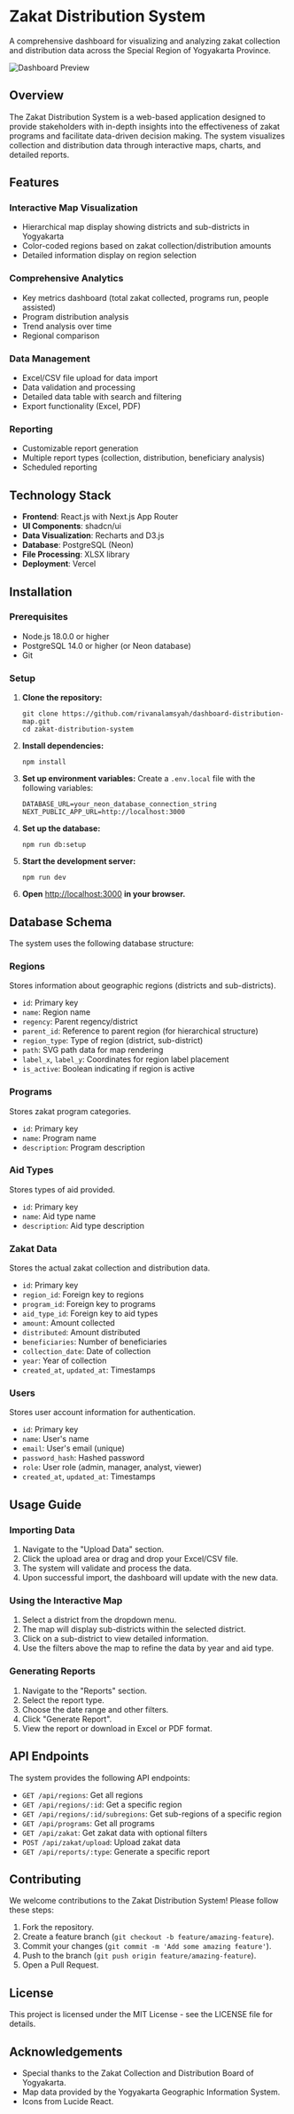 # Zakat Distribution System

A comprehensive dashboard for visualizing and analyzing zakat collection and distribution data across the Special Region of Yogyakarta Province.

![Dashboard Preview](https://hebbkx1anhila5yf.public.blob.vercel-storage.com/WhatsApp%20Image%202025-05-09%20at%2013.59.34_f8ab2360.jpg-53LY1vnyB2a6js7Hz2EcU4gHb94oUz.jpeg)

## Overview

The Zakat Distribution System is a web-based application designed to provide stakeholders with in-depth insights into the effectiveness of zakat programs and facilitate data-driven decision making. The system visualizes collection and distribution data through interactive maps, charts, and detailed reports.

## Features

### Interactive Map Visualization
- Hierarchical map display showing districts and sub-districts in Yogyakarta
- Color-coded regions based on zakat collection/distribution amounts
- Detailed information display on region selection

### Comprehensive Analytics
- Key metrics dashboard (total zakat collected, programs run, people assisted)
- Program distribution analysis
- Trend analysis over time
- Regional comparison

### Data Management
- Excel/CSV file upload for data import
- Data validation and processing
- Detailed data table with search and filtering
- Export functionality (Excel, PDF)

### Reporting
- Customizable report generation
- Multiple report types (collection, distribution, beneficiary analysis)
- Scheduled reporting

## Technology Stack

- **Frontend**: React.js with Next.js App Router
- **UI Components**: shadcn/ui
- **Data Visualization**: Recharts and D3.js
- **Database**: PostgreSQL (Neon)
- **File Processing**: XLSX library
- **Deployment**: Vercel

## Installation

### Prerequisites
- Node.js 18.0.0 or higher
- PostgreSQL 14.0 or higher (or Neon database)
- Git

### Setup

1. **Clone the repository:**

   ```shell
   git clone https://github.com/rivanalamsyah/dashboard-distribution-map.git
   cd zakat-distribution-system
   ```

2. **Install dependencies:**

   ```shell
   npm install
   ```

3. **Set up environment variables:**
   Create a `.env.local` file with the following variables:

   ```plaintext
   DATABASE_URL=your_neon_database_connection_string
   NEXT_PUBLIC_APP_URL=http://localhost:3000
   ```

4. **Set up the database:**

   ```shell
   npm run db:setup
   ```

5. **Start the development server:**

   ```shell
   npm run dev
   ```

6. **Open** [http://localhost:3000](http://localhost:3000) **in your browser.**

## Database Schema

The system uses the following database structure:

### Regions

Stores information about geographic regions (districts and sub-districts).

- `id`: Primary key
- `name`: Region name
- `regency`: Parent regency/district
- `parent_id`: Reference to parent region (for hierarchical structure)
- `region_type`: Type of region (district, sub-district)
- `path`: SVG path data for map rendering
- `label_x`, `label_y`: Coordinates for region label placement
- `is_active`: Boolean indicating if region is active

### Programs

Stores zakat program categories.

- `id`: Primary key
- `name`: Program name
- `description`: Program description

### Aid Types

Stores types of aid provided.

- `id`: Primary key
- `name`: Aid type name
- `description`: Aid type description

### Zakat Data

Stores the actual zakat collection and distribution data.

- `id`: Primary key
- `region_id`: Foreign key to regions
- `program_id`: Foreign key to programs
- `aid_type_id`: Foreign key to aid types
- `amount`: Amount collected
- `distributed`: Amount distributed
- `beneficiaries`: Number of beneficiaries
- `collection_date`: Date of collection
- `year`: Year of collection
- `created_at`, `updated_at`: Timestamps

### Users

Stores user account information for authentication.

- `id`: Primary key
- `name`: User's name
- `email`: User's email (unique)
- `password_hash`: Hashed password
- `role`: User role (admin, manager, analyst, viewer)
- `created_at`, `updated_at`: Timestamps

## Usage Guide

### Importing Data

1. Navigate to the "Upload Data" section.
2. Click the upload area or drag and drop your Excel/CSV file.
3. The system will validate and process the data.
4. Upon successful import, the dashboard will update with the new data.

### Using the Interactive Map

1. Select a district from the dropdown menu.
2. The map will display sub-districts within the selected district.
3. Click on a sub-district to view detailed information.
4. Use the filters above the map to refine the data by year and aid type.

### Generating Reports

1. Navigate to the "Reports" section.
2. Select the report type.
3. Choose the date range and other filters.
4. Click "Generate Report".
5. View the report or download in Excel or PDF format.

## API Endpoints

The system provides the following API endpoints:

- `GET /api/regions`: Get all regions
- `GET /api/regions/:id`: Get a specific region
- `GET /api/regions/:id/subregions`: Get sub-regions of a specific region
- `GET /api/programs`: Get all programs
- `GET /api/zakat`: Get zakat data with optional filters
- `POST /api/zakat/upload`: Upload zakat data
- `GET /api/reports/:type`: Generate a specific report

## Contributing

We welcome contributions to the Zakat Distribution System! Please follow these steps:

1. Fork the repository.
2. Create a feature branch (`git checkout -b feature/amazing-feature`).
3. Commit your changes (`git commit -m 'Add some amazing feature'`).
4. Push to the branch (`git push origin feature/amazing-feature`).
5. Open a Pull Request.

## License

This project is licensed under the MIT License - see the LICENSE file for details.

## Acknowledgements

- Special thanks to the Zakat Collection and Distribution Board of Yogyakarta.
- Map data provided by the Yogyakarta Geographic Information System.
- Icons from Lucide React.
